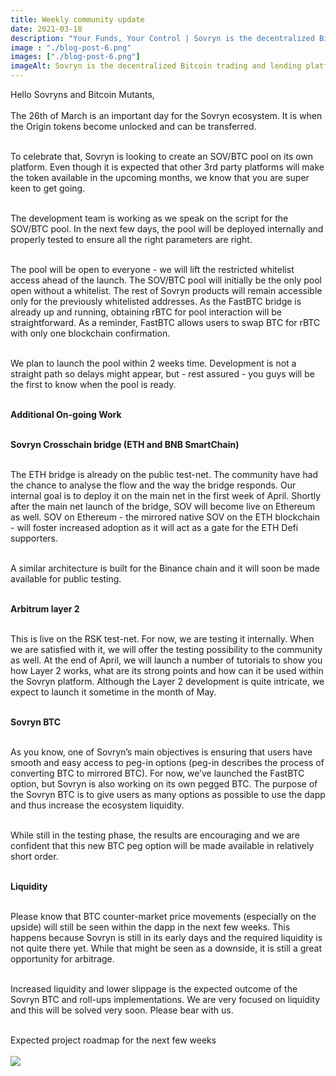```yaml
---
title: Weekly community update 
date: 2021-03-18
description: "Your Funds, Your Control | Sovryn is the decentralized Bitcoin trading and lending platform"
image : "./blog-post-6.png"
images: ["./blog-post-6.png"]
imageAlt: Sovryn is the decentralized Bitcoin trading and lending platform.
---
```

Hello Sovryns and Bitcoin Mutants,
<br />
<br />
The 26th of March is an important day for the Sovryn ecosystem. It is when the Origin tokens become unlocked and can be transferred.
<br />
<br />

To celebrate that, Sovryn is looking to create an SOV/BTC pool on its own platform. Even though it is expected that other 3rd party platforms will make the token available in the upcoming months, we know that you are super keen to get going.
<br />
<br />

The development team is working as we speak on the script for the SOV/BTC pool. In the next few days, the pool will be deployed internally and properly tested to ensure all the right parameters are right.
<br />
<br />

The pool will be open to everyone - we will lift the restricted whitelist access ahead of the launch. The SOV/BTC pool will initially be the only pool open without a whitelist. The rest of Sovryn products will remain accessible only for the previously whitelisted addresses. As the FastBTC bridge is already up and running, obtaining rBTC for pool interaction will be straightforward. As a reminder, FastBTC allows users to swap BTC for rBTC with only one blockchain confirmation.
<br />
<br />

We plan to launch the pool within 2 weeks time. Development is not a straight path so delays might appear, but - rest assured - you guys will be the first to know when the pool is ready.
<br />
<br />

<b>Additional On-going Work</b>
<br />
<br />

<b>Sovryn Crosschain bridge (ETH and BNB SmartChain)</b>
<br />
<br />

The ETH bridge is already on the public test-net. The community have had the chance to analyse the flow and the way the bridge responds. Our internal goal is to deploy it on the main net in the first week of April. Shortly after the main net launch of the bridge, SOV will become live on Ethereum as well. SOV on Ethereum - the mirrored native SOV on the ETH blockchain - will foster increased adoption as it will act as a gate for the ETH Defi supporters.
<br />
<br />

A similar architecture is built for the Binance chain and it will soon be made available for public testing.
<br />
<br />

<b>Arbitrum layer 2</b>
<br />
<br />

This is live on the RSK test-net. For now, we are testing it internally. When we are satisfied with it, we will offer the testing possibility to the community as well. At the end of April, we will launch a number of tutorials to show you how Layer 2 works, what are its strong points and how can it be used within the Sovryn platform. Although the Layer 2 development is quite intricate, we expect to launch it sometime in the month of May.
<br />
<br />

<b>Sovryn BTC</b>
<br />
<br />

As you know, one of Sovryn’s main objectives is ensuring that users have smooth and easy access to peg-in options (peg-in describes the process of converting BTC to mirrored BTC). For now, we’ve launched the FastBTC option, but Sovryn is also working on its own pegged BTC. The purpose of the Sovryn BTC is to give users as many options as possible to use the dapp and thus increase the ecosystem liquidity.
<br />
<br />

While still in the testing phase, the results are encouraging and we are confident that this new BTC peg option will be made available in relatively short order.
<br />
<br />

<b>Liquidity</b>
<br />
<br />

Please know that BTC counter-market price movements (especially on the upside) will still be seen within the dapp in the next few weeks. This happens because Sovryn is still in its early days and the required liquidity is not quite there yet. While that might be seen as a downside, it is still a great opportunity for arbitrage.
<br />
<br />

Increased liquidity and lower slippage is the expected outcome of the Sovryn BTC and roll-ups implementations. We are very focused on liquidity and this will be solved very soon. Please bear with us.
<br />
<br />

Expected project roadmap for the next few weeks
<br />
<br />
<img src="./blog-post-6-img.png" className="img-fluid align-center">
